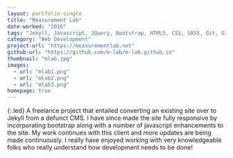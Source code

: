 ```yaml
---
layout: portfolio-single
title: "Measurement Lab"
date-worked: "2016"
tags: "Jekyll, Javascript, JQuery, Bootstrap, HTML5, CSS, SASS, Git, GitHub"
category: "Web Development"
project-url: "https://measurementlab.net"
github-url: "https://github.com/m-lab/m-lab.github.io"
thumbnail: "mlab.jpg"
images:
  - url: "mlab1.png"
  - url: "mlab2.png"
  - url: "mlab3.png"
homepage: true
---
```

{:.led}
A freelance project that entailed converting an existing site over to Jekyll from a defunct CMS.  I have since made the site fully responsive by incorporating bootstrap along with a number of javascript enhancements to the site.  My work continues with this client and more updates are being made continuously.  I really have enjoyed working with very knowledgeable folks who really understand how development needs to be done!
